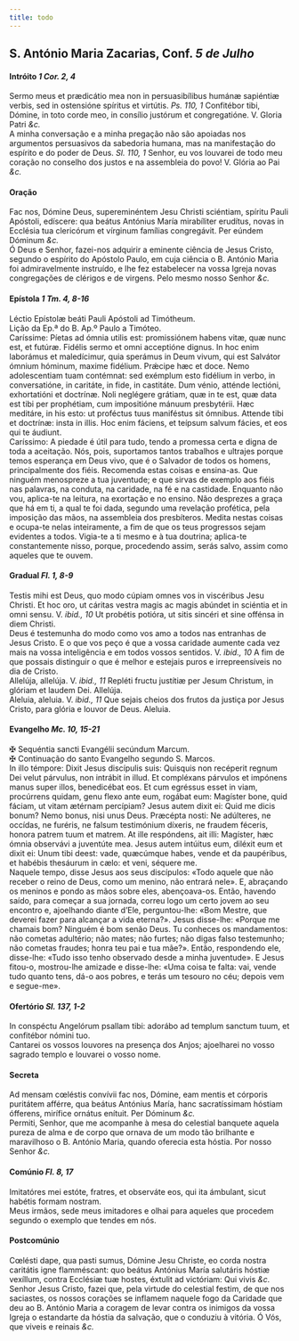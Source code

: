 ```yaml
---
title: todo
---
```

<h2 class="text-center">S. António Maria Zacarias, Conf. <em>5 de Julho</em></h2>

<h4 class="text-center">Intróito <em>1 Cor. 2, 4</em></h4>
<div class="container-fluid">
<div class="row">
<div class="dropcap text-justify">
Sermo meus et prædicátio mea non in persuasibílibus humánæ sapiéntiæ verbis, sed in ostensióne spíritus et virtútis. <em>Ps. 110, 1</em> Confitébor tibi, Dómine, in toto corde meo, in consílio justórum et congregatióne.
V. Gloria Patri <em>&c.</em>
</div>
<div class="dropcap text-justify">
A minha conversação e a minha pregação não são apoiadas nos argumentos persuasivos da sabedoria humana, mas na manifestação do espírito e do poder de Deus. <em>Sl. 110, 1</em> Senhor, eu vos louvarei de todo meu coração no conselho dos justos e na assembleia do povo!
V. Glória ao Pai <em>&c.</em>
</div>
</div>
</div>

<h4 class="text-center">Oração</h4>
<div class="container-fluid">
<div class="row">
<div class="dropcap text-justify">
Fac nos, Dómine Deus, supereminéntem Jesu Christi sciéntiam, spíritu Pauli Apóstoli, edíscere: qua beátus Antónius María mirabíliter erudítus, novas in Ecclésia tua clericórum et vírginum famílias congregávit. Per eúndem Dóminum <em>&c.</em>
</div>
<div class="dropcap text-justify">
Ó Deus e Senhor, fazei-nos adquirir a eminente ciência de Jesus Cristo, segundo o espírito do Apóstolo Paulo, em cuja ciência o B. António Maria foi admiravelmente instruído, e lhe fez estabelecer na vossa Igreja novas congregações de clérigos e de virgens. Pelo mesmo nosso Senhor <em>&c.</em>
</div>
</div>
</div>

<h4 class="text-center">Epístola <em>1 Tm. 4, 8-16</em></h4>
<div class="container-fluid">
<div class="row">
<div class="text-justify">
Léctio Epístolæ beáti Pauli Apóstoli ad Timótheum.
</div>
<div class="text-justify">
Lição da Ep.ª do B. Ap.º Paulo a Timóteo.
</div>
<div class="dropcap text-justify">
Caríssime: Píetas ad ómnia utilis est: promissiónem habens vitæ, quæ nunc est, et futúræ. Fidélis sermo et omni acceptióne dignus. In hoc enim laborámus et maledícimur, quia sperámus in Deum vivum, qui est Salvátor ómnium hóminum, maxime fidélium. Prǽcipe hæc et doce. Nemo adolescentiam tuam contémnat: sed exémplum esto fidélium in verbo, in conversatióne, in caritáte, in fide, in castitáte. Dum vénio, atténde lectióni, exhortatióni et doctrínæ. Noli neglégere grátiam, quæ in te est, quæ data est tibi per prophétiam, cum impositióne mánuum presbytérii. Hæc meditáre, in his esto: ut proféctus tuus maniféstus sit ómnibus. Attende tibi et doctrínæ: insta in illis. Hoc enim fáciens, et teípsum salvum fácies, et eos qui te áudiunt.
</div>
<div class="dropcap text-justify">
Caríssimo: A piedade é útil para tudo, tendo a promessa certa e digna de toda a aceitação. Nós, pois, suportamos tantos trabalhos e ultrajes porque temos esperança em Deus vivo, que é o Salvador de todos os homens, principalmente dos fiéis. Recomenda estas coisas e ensina-as. Que ninguém menospreze a tua juventude; e que sirvas de exemplo aos fiéis nas palavras, na conduta, na caridade, na fé e na castidade. Enquanto não vou, aplica-te na leitura, na exortação e no ensino. Não desprezes a graça que há em ti, a qual te foi dada, segundo uma revelação profética, pela imposição das mãos, na assembleia dos presbíteros. Medita nestas coisas e ocupa-te nelas inteiramente, a fim de que os teus progressos sejam evidentes a todos. Vigia-te a ti mesmo e à tua doutrina; aplica-te constantemente nisso, porque, procedendo assim, serás salvo, assim como aqueles que te ouvem.
</div>
</div>
</div>

<h4 class="text-center">Gradual <em>Fl. 1, 8-9</em></h4>
<div class="container-fluid">
<div class="row">
<div class="dropcap text-justify">
Testis mihi est Deus, quo modo cúpiam omnes vos in viscéribus Jesu Christi. Et hoc oro, ut cáritas vestra magis ac magis abúndet in sciéntia et in omni sensu. V. <em>ibid., 10</em> Ut probétis potióra, ut sitis sincéri et sine offénsa in diem Christi.
</div>
<div class="dropcap text-justify">
Deus é testemunha do modo como vos amo a todos nas entranhas de Jesus Cristo. E o que vos peço é que a vossa caridade aumente cada vez mais na vossa inteligência e em todos vossos sentidos. V. <em>ibid., 10</em> A fim de que possais distinguir o que é melhor e estejais puros e irrepreensíveis no dia de Cristo.
</div>
<div class="text-justify">
Allelúja, allelúja. V. <em>ibid., 11</em> Repléti fructu justítiæ per Jesum Christum, in glóriam et laudem Dei. Allelúja.
</div>
<div class="text-justify">
Aleluia, aleluia. V. <em>ibid., 11</em> Que sejais cheios dos frutos da justiça por Jesus Cristo, para glória e louvor de Deus. Aleluia.
</div>
</div>
</div>

<h4 class="text-center">Evangelho <em>Mc. 10, 15-21</em></h4>
<div class="container-fluid">
<div class="row">
<div class="text-justify">
<span class="text-danger">&#10016;</span> Sequéntia sancti Evangélii secúndum Marcum. 
</div>
<div class="text-justify">
<span class="text-danger">&#10016;</span> Continuação do santo Evangelho segundo S. Marcos.
</div>
<div class="dropcap text-justify">
In illo témpore: Dixit Jesus discípulis suis: Quisquis non recéperit regnum Dei velut párvulus, non intrábit in illud. Et compléxans párvulos et impónens manus super illos, benedicébat eos. Et cum egréssus esset in viam, procúrrens quidam, genu flexo ante eum, rogábat eum: Magíster bone, quid fáciam, ut vitam ætérnam percípiam? Jesus autem dixit ei: Quid me dicis bonum? Nemo bonus, nisi unus Deus. Præcépta nosti: Ne adúlteres, ne occídas, ne furéris, ne falsum testimónium díxeris, ne fraudem féceris, honora patrem tuum et matrem. At ille respóndens, ait illi: Magíster, hæc ómnia observávi a juventúte mea. Jesus autem intúitus eum, diléxit eum et dixit ei: Unum tibi deest: vade, quæcúmque habes, vende et da paupéribus, et habébis thesáurum in cælo: et veni, séquere me.
</div>
<div class="dropcap text-justify">
Naquele tempo, disse Jesus aos seus discípulos: «Todo aquele que não receber o reino de Deus, como um menino, não entrará nele». E, abraçando os meninos e pondo as mãos sobre eles, abençoava-os. Então, havendo saído, para começar a sua jornada, correu logo um certo jovem ao seu encontro e, ajoelhando diante d’Ele, perguntou-lhe: «Bom Mestre, que deverei fazer para alcançar a vida eterna?». Jesus disse-lhe: «Porque me chamais bom? Ninguém é bom senão Deus. Tu conheces os mandamentos: não cometas adultério; não mates; não furtes; não digas falso testemunho; não cometas fraudes; honra teu pai e tua mãe?». Então, respondendo ele, disse-lhe: «Tudo isso tenho observado desde a minha juventude». E Jesus fitou-o, mostrou-lhe amizade e disse-lhe: «Uma coisa te falta: vai, vende tudo quanto tens, dá-o aos pobres, e terás um tesouro no céu; depois vem e segue-me».
</div>
</div>
</div>

<h4 class="text-center">Ofertório <em>Sl. 137, 1-2</em></h4>
<div class="container-fluid">
<div class="row">
<div class="dropcap text-justify">
In conspéctu Angelórum psallam tibi: adorábo ad templum sanctum tuum, et confitébor nómini tuo. 
</div>
<div class="dropcap text-justify">
Cantarei os vossos louvores na presença dos Anjos; ajoelharei no vosso sagrado templo e louvarei o vosso nome.
</div>
</div>
</div>

<h4 class="text-center">Secreta</h4>
<div class="container-fluid">
<div class="row">
<div class="dropcap text-justify">
Ad mensam cœléstis convívii fac nos, Dómine, eam mentis et córporis puritátem afférre, qua beátus Antónius María, hanc sacratíssimam hóstiam ófferens, mirífice ornátus enítuit. Per Dóminum <em>&c.</em>
</div>
<div class="dropcap text-justify">
Permiti, Senhor, que me acompanhe à mesa do celestial banquete aquela pureza de alma e de corpo que ornava de um modo tão brilhante e maravilhoso o B. António Maria, quando oferecia esta hóstia. Por nosso Senhor <em>&c.</em>
</div>
</div>
</div>

<h4 class="text-center">Comúnio <em>Fl. 8, 17</em></h4>
<div class="container-fluid">
<div class="row">
<div class="dropcap text-justify">
Imitatóres mei estóte, fratres, et observáte eos, qui ita ámbulant, sicut habétis formam nostram.
</div>
<div class="dropcap text-justify">
Meus irmãos, sede meus imitadores e olhai para aqueles que procedem segundo o exemplo que tendes em nós.
</div>
</div>
</div>

<h4 class="text-center">Postcomúnio</h4>
<div class="container-fluid">
<div class="row">
<div class="dropcap text-justify">
Cœlésti dape, qua pasti sumus, Dómine Jesu Christe, eo corda nostra caritátis igne flamméscant: quo beátus Antónius María salutáris hóstiæ vexíllum, contra Ecclésiæ tuæ hostes, éxtulit ad victóriam: Qui vivis <em>&c.</em>
</div>
<div class="dropcap text-justify">
Senhor Jesus Cristo, fazei que, pela virtude do celestial festim, de que nos saciastes, os nossos corações se inflamem naquele fogo da Caridade que deu ao B. António Maria a coragem de levar contra os inimigos da vossa Igreja o estandarte da hóstia da salvação, que o conduziu à vitória. Ó Vós, que viveis e reinais <em>&c.</em>
</div>
</div>
</div>
